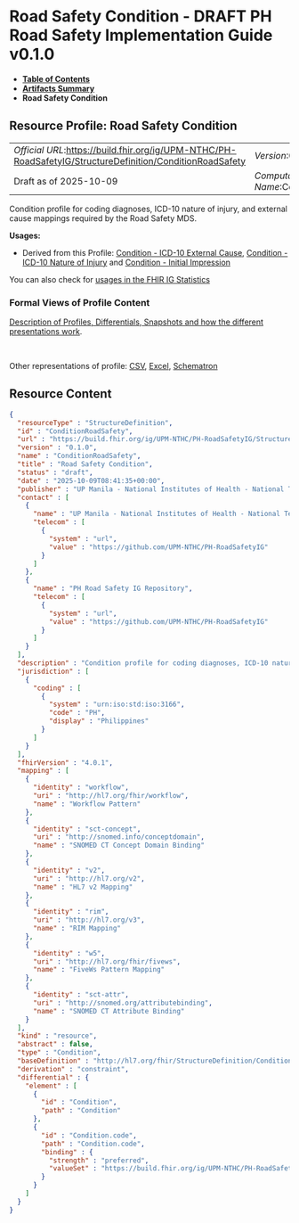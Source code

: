 # Road Safety Condition - DRAFT PH Road Safety Implementation Guide v0.1.0

* [**Table of Contents**](toc.md)
* [**Artifacts Summary**](artifacts.md)
* **Road Safety Condition**

## Resource Profile: Road Safety Condition 

| | |
| :--- | :--- |
| *Official URL*:https://build.fhir.org/ig/UPM-NTHC/PH-RoadSafetyIG/StructureDefinition/ConditionRoadSafety | *Version*:0.1.0 |
| Draft as of 2025-10-09 | *Computable Name*:ConditionRoadSafety |

 
Condition profile for coding diagnoses, ICD-10 nature of injury, and external cause mappings required by the Road Safety MDS. 

**Usages:**

* Derived from this Profile: [Condition - ICD-10 External Cause](StructureDefinition-ConditionICD10ExternalCause.md), [Condition - ICD-10 Nature of Injury](StructureDefinition-ConditionICD10NatureOfInjury.md) and [Condition - Initial Impression](StructureDefinition-ConditionInitialImpression.md)

You can also check for [usages in the FHIR IG Statistics](https://packages2.fhir.org/xig/example.fhir.ph.roadsafety|current/StructureDefinition/ConditionRoadSafety)

### Formal Views of Profile Content

 [Description of Profiles, Differentials, Snapshots and how the different presentations work](http://build.fhir.org/ig/FHIR/ig-guidance/readingIgs.html#structure-definitions). 

 

Other representations of profile: [CSV](StructureDefinition-ConditionRoadSafety.csv), [Excel](StructureDefinition-ConditionRoadSafety.xlsx), [Schematron](StructureDefinition-ConditionRoadSafety.sch) 



## Resource Content

```json
{
  "resourceType" : "StructureDefinition",
  "id" : "ConditionRoadSafety",
  "url" : "https://build.fhir.org/ig/UPM-NTHC/PH-RoadSafetyIG/StructureDefinition/ConditionRoadSafety",
  "version" : "0.1.0",
  "name" : "ConditionRoadSafety",
  "title" : "Road Safety Condition",
  "status" : "draft",
  "date" : "2025-10-09T08:41:35+00:00",
  "publisher" : "UP Manila - National Institutes of Health - National Telehealth Center",
  "contact" : [
    {
      "name" : "UP Manila - National Institutes of Health - National Telehealth Center",
      "telecom" : [
        {
          "system" : "url",
          "value" : "https://github.com/UPM-NTHC/PH-RoadSafetyIG"
        }
      ]
    },
    {
      "name" : "PH Road Safety IG Repository",
      "telecom" : [
        {
          "system" : "url",
          "value" : "https://github.com/UPM-NTHC/PH-RoadSafetyIG"
        }
      ]
    }
  ],
  "description" : "Condition profile for coding diagnoses, ICD-10 nature of injury, and external cause mappings required by the Road Safety MDS.",
  "jurisdiction" : [
    {
      "coding" : [
        {
          "system" : "urn:iso:std:iso:3166",
          "code" : "PH",
          "display" : "Philippines"
        }
      ]
    }
  ],
  "fhirVersion" : "4.0.1",
  "mapping" : [
    {
      "identity" : "workflow",
      "uri" : "http://hl7.org/fhir/workflow",
      "name" : "Workflow Pattern"
    },
    {
      "identity" : "sct-concept",
      "uri" : "http://snomed.info/conceptdomain",
      "name" : "SNOMED CT Concept Domain Binding"
    },
    {
      "identity" : "v2",
      "uri" : "http://hl7.org/v2",
      "name" : "HL7 v2 Mapping"
    },
    {
      "identity" : "rim",
      "uri" : "http://hl7.org/v3",
      "name" : "RIM Mapping"
    },
    {
      "identity" : "w5",
      "uri" : "http://hl7.org/fhir/fivews",
      "name" : "FiveWs Pattern Mapping"
    },
    {
      "identity" : "sct-attr",
      "uri" : "http://snomed.org/attributebinding",
      "name" : "SNOMED CT Attribute Binding"
    }
  ],
  "kind" : "resource",
  "abstract" : false,
  "type" : "Condition",
  "baseDefinition" : "http://hl7.org/fhir/StructureDefinition/Condition",
  "derivation" : "constraint",
  "differential" : {
    "element" : [
      {
        "id" : "Condition",
        "path" : "Condition"
      },
      {
        "id" : "Condition.code",
        "path" : "Condition.code",
        "binding" : {
          "strength" : "preferred",
          "valueSet" : "https://build.fhir.org/ig/UPM-NTHC/PH-RoadSafetyIG/ValueSet/ICD10NatureOfInjuryVS"
        }
      }
    ]
  }
}

```
